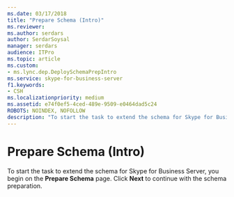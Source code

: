 ```yaml
---
ms.date: 03/17/2018
title: "Prepare Schema (Intro)"
ms.reviewer: 
ms.author: serdars
author: SerdarSoysal
manager: serdars
audience: ITPro
ms.topic: article
ms.custom:
- ms.lync.dep.DeploySchemaPrepIntro
ms.service: skype-for-business-server
f1.keywords:
- CSH
ms.localizationpriority: medium
ms.assetid: e74f0ef5-4ced-489e-9509-e0464dad5c24
ROBOTS: NOINDEX, NOFOLLOW
description: "To start the task to extend the schema for Skype for Business Server, you begin on the Prepare Schema page. Click Next to continue with the schema preparation."
---
```


# Prepare Schema (Intro)
 
To start the task to extend the schema for Skype for Business Server, you begin on the **Prepare Schema** page. Click **Next** to continue with the schema preparation.
  


